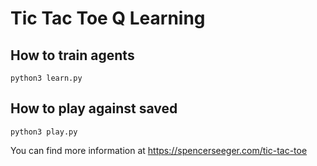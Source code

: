 # Tic Tac Toe Q Learning

## How to train agents
`python3 learn.py`

## How to play against saved
`python3 play.py`

You can find more information at https://spencerseeger.com/tic-tac-toe